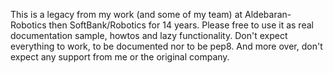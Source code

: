 This is a legacy from my work (and some of my team) at Aldebaran-Robotics then SoftBank/Robotics for 14 years.
Please free to use it as real documentation sample, howtos and lazy functionality.
Don't expect everything to work, to be documented nor to be pep8.
And more over, don't expect any support from me or the original company.
